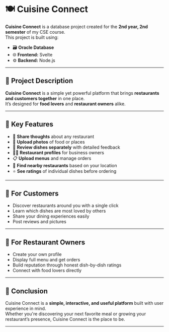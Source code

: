 # 🍽️ Cuisine Connect

**Cuisine Connect** is a database project created for the **2nd year, 2nd semester** of my CSE course.  
This project is built using:

- 🗃️ **Oracle Database**
- 🌐 **Frontend:** Svelte  
- ⚙️ **Backend:** Node.js

---

## 🧾 Project Description

**Cuisine Connect** is a simple yet powerful platform that brings **restaurants and customers together** in one place.  
It’s designed for **food lovers** and **restaurant owners** alike.

---

## 🎯 Key Features

- 💬 **Share thoughts** about any restaurant  
- 📸 **Upload photos** of food or places  
- 🌟 **Review dishes separately** with detailed feedback  
- 🧑‍🍳 **Restaurant profiles** for business owners  
- 📋 **Upload menus** and manage orders  
- 📍 **Find nearby restaurants** based on your location  
- ⭐ **See ratings** of individual dishes before ordering

---

## 👥 For Customers

- Discover restaurants around you with a single click  
- Learn which dishes are most loved by others  
- Share your dining experiences easily  
- Post reviews and pictures  

---

## 🏢 For Restaurant Owners

- Create your own profile  
- Display full menu and get orders  
- Build reputation through honest dish-by-dish ratings  
- Connect with food lovers directly  

---

## 📌 Conclusion

Cuisine Connect is a **simple, interactive, and useful platform** built with user experience in mind.  
Whether you're discovering your next favorite meal or growing your restaurant’s presence, Cuisine Connect is the place to be.

---

